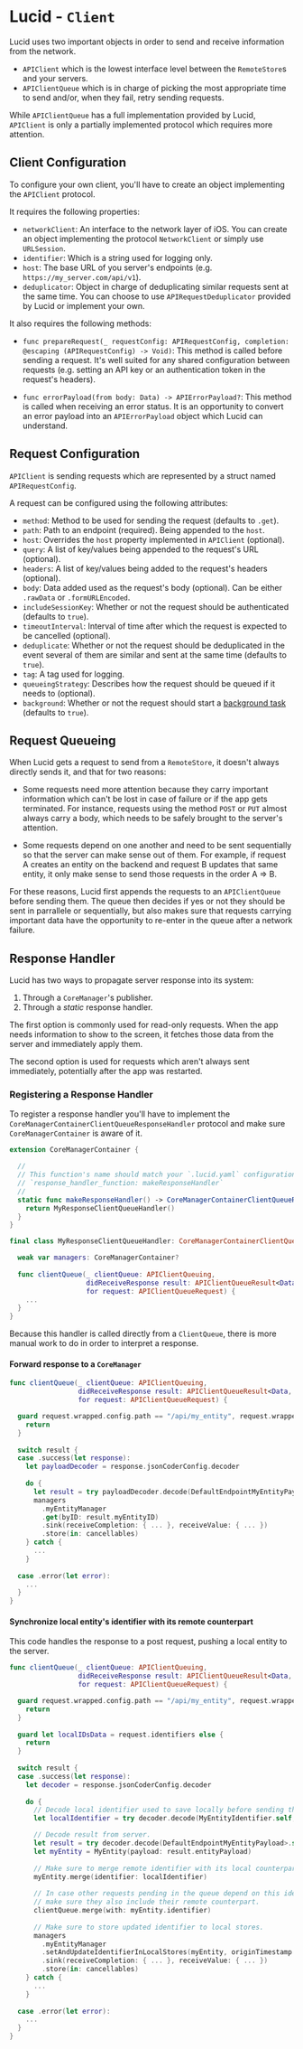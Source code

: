 # Lucid - `Client`

Lucid uses two important objects in order to send and receive information from the network.

- `APIClient` which is the lowest interface level between the `RemoteStore`s and your servers.
- `APIClientQueue` which is in charge of picking the most appropriate time to send and/or, when they fail, retry sending requests.

While `APIClientQueue` has a full implementation provided by Lucid, `APIClient` is only a partially implemented protocol which requires more attention.

## Client Configuration

To configure your own client, you'll have to create an object implementing the `APIClient` protocol.

It requires the following properties:

- `networkClient`: An interface to the network layer of iOS. You can create an object implementing the protocol `NetworkClient` or simply use `URLSession`.
- `identifier`: Which is a string used for logging only.
- `host`: The base URL of you server's endpoints (e.g. `https://my_server.com/api/v1`).
- `deduplicator`: Object in charge of deduplicating similar requests sent at the same time. You can choose to use `APIRequestDeduplicator` provided by Lucid or implement your own.

It also requires the following methods:

- `func prepareRequest(_ requestConfig: APIRequestConfig, completion: @escaping (APIRequestConfig) -> Void)`: This method is called before sending a request. It's well suited for any shared configuration between requests (e.g. setting an API key or an authentication token in the request's headers).

- `func errorPayload(from body: Data) -> APIErrorPayload?`: This method is called when receiving an error status. It is an opportunity to convert an error payload into an `APIErrorPayload` object which Lucid can understand.

## Request Configuration

`APIClient` is sending requests which are represented by a struct named `APIRequestConfig`. 

A request can be configured using the following attributes:

- `method`: Method to be used for sending the request (defaults to `.get`).
- `path`: Path to an endpoint (required). Being appended to the `host`. 
- `host`:  Overrides the `host` property implemented in `APIClient` (optional).
- `query`: A list of key/values being appended to the request's URL (optional).
- `headers`: A list of key/values being added to the request's headers (optional).
- `body`: Data added used as the request's body (optional). Can be either `.rawData` or `.formURLEncoded`. 
- `includeSessionKey`: Whether or not the request should be authenticated (defaults to `true`).
- `timeoutInterval`: Interval of time after which the request is expected to be cancelled (optional).
- `deduplicate`: Whether or not the request should be deduplicated in the event several of them are similar and sent at the same time (defaults to `true`).
- `tag`: A tag used for logging.
- `queueingStrategy`: Describes how the request should be queued if it needs to (optional).
- `background`: Whether or not the request should start a [background task](https://developer.apple.com/documentation/backgroundtasks) (defaults to `true`).

## Request Queueing

When Lucid gets a request to send from a `RemoteStore`, it doesn't always directly sends it, and that for two reasons:

- Some requests need more attention because they carry important information which can't be lost in case of failure or if the app gets terminated. For instance, requests using the method `POST` or `PUT` almost always carry a body, which needs to be safely brought to the server's attention.

- Some requests depend on one another and need to be sent sequentially so that the server can make sense out of them. For example, if request A creates an entity on the backend and request B updates that same entity, it only make sense to send those requests in the order A => B.

For these reasons, Lucid first appends the requests to an `APIClientQueue` before sending them. The queue then decides if yes or not they should be sent in parrallele or sequentially, but also makes sure that requests carrying important data have the opportunity to re-enter in the queue after a network failure.

## Response Handler

Lucid has two ways to propagate server response into its system:

1. Through a `CoreManager`'s publisher.
2. Through a *static* response handler.

The first option is commonly used for read-only requests. When the app needs information to show to the screen, it fetches those data from the server and immediately apply them.

The second option is used for requests which aren't always sent immediately, potentially after the app was restarted.

### Registering a Response Handler

To register a response handler you'll have to implement the `CoreManagerContainerClientQueueResponseHandler` protocol and make sure `CoreManagerContainer` is aware of it.

```swift
extension CoreManagerContainer {

  //
  // This function's name should match your `.lucid.yaml` configuration file:
  // `response_handler_function: makeResponseHandler`
  //
  static func makeResponseHandler() -> CoreManagerContainerClientQueueResponseHandler? {
    return MyResponseClientQueueHandler()
  }
}

final class MyResponseClientQueueHandler: CoreManagerContainerClientQueueResponseHandler {

  weak var managers: CoreManagerContainer?
  
  func clientQueue(_ clientQueue: APIClientQueuing,
                   didReceiveResponse result: APIClientQueueResult<Data, APIError>,
                   for request: APIClientQueueRequest) {
    ...
  }
}
```

Because this handler is called directly from a `ClientQueue`, there is more manual work to do in order to interpret a response.

#### Forward response to a `CoreManager`

```swift
func clientQueue(_ clientQueue: APIClientQueuing,
                 didReceiveResponse result: APIClientQueueResult<Data, APIError>,
                 for request: APIClientQueueRequest) {

  guard request.wrapped.config.path == "/api/my_entity", request.wrapped.config.method == .post else {
    return
  }
  
  switch result {
  case .success(let response):
    let payloadDecoder = response.jsonCoderConfig.decoder
	
    do {
      let result = try payloadDecoder.decode(DefaultEndpointMyEntityPayload.self, from: response.data)
      managers
        .myEntityManager
        .get(byID: result.myEntityID)
        .sink(receiveCompletion: { ... }, receiveValue: { ... })
        .store(in: cancellables)
    } catch {
      ...
    }
  
  case .error(let error):
    ...
  }
}
```

#### Synchronize local entity's identifier with its remote counterpart

This code handles the response to a post request, pushing a local entity to the server.

```swift
func clientQueue(_ clientQueue: APIClientQueuing,
                 didReceiveResponse result: APIClientQueueResult<Data, APIError>,
                 for request: APIClientQueueRequest) {

  guard request.wrapped.config.path == "/api/my_entity", request.wrapped.config.method == .post else {
    return
  }
  
  guard let localIDsData = request.identifiers else {
    return
  }
  
  switch result {
  case .success(let response):
    let decoder = response.jsonCoderConfig.decoder
    
    do {
      // Decode local identifier used to save locally before sending the request. 
      let localIdentifier = try decoder.decode(MyEntityIdentifier.self, from: localIDsData)

      // Decode result from server.
      let result = try decoder.decode(DefaultEndpointMyEntityPayload>.self, from: response.data)
      let myEntity = MyEntity(payload: result.entityPayload)
      
      // Make sure to merge remote identifier with its local counterpart.
      myEntity.merge(identifier: localIdentifier)
      
      // In case other requests pending in the queue depend on this identifier, 
      // make sure they also include their remote counterpart.
      clientQueue.merge(with: myEntity.identifier)
      
      // Make sure to store updated identifier to local stores.
      managers
        .myEntityManager
        .setAndUpdateIdentifierInLocalStores(myEntity, originTimestamp: request.timestamp)
        .sink(receiveCompletion: { ... }, receiveValue: { ... })
        .store(in: cancellables)
    } catch {
      ...
    }
  
  case .error(let error):
    ...
  }
}
```